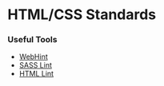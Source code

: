 # HTML/CSS Standards

### Useful Tools

- [WebHint](https://webhint.io/)
- [SASS Lint](https://github.com/sasstools/sass-lint)
- [HTML Lint](https://github.com/htmllint/htmllint)
